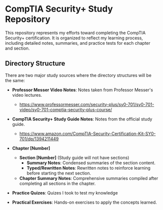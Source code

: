 # CompTIA Security+ Study Repository

This repository represents my efforts toward completing the CompTIA Security+ certification. It is organized to reflect my learning process, including detailed notes, summaries, and practice tests for each chapter and section.

## Directory Structure
    
There are two major study sources where the directory structures will be the same:
- **Professor Messer Video Notes**: Notes taken from Professor Messer's video lectures.
  - https://www.professormesser.com/security-plus/sy0-701/sy0-701-video/sy0-701-comptia-security-plus-course/
- **CompTIA Security+ Study Guide Notes**: Notes from the official study guide.
  - https://www.amazon.com/CompTIA-Security-Certification-Kit-SY0-701/dp/1394211449

- **Chapter [Number]**
  - **Section [Number]** (Study guide will not have sections)
    - **Summary Notes**: Condensed summaries of the section content.
    - **Typed/Rewritten Notes**: Rewritten notes to reinforce learning before starting the next section.
  - **Chapter Summary Notes**: Comprehensive summaries compiled after completing all sections in the chapter.

- **Practice Quizes**: Quizes I took to test my knowledge
  
- **Practical Exercises**: Hands-on exercises to apply the concepts learned.
